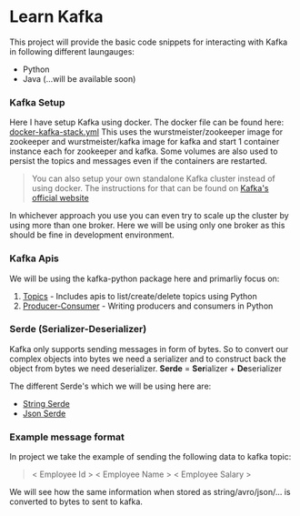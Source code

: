 # Learn Kafka

This project will provide the basic code snippets for interacting with Kafka in following different laungauges:
  - Python
  - Java (...will be available soon)

### Kafka Setup
Here I have setup Kafka using docker. The docker file can be found here: [docker-kafka-stack.yml](https://github.com/sannidhiteredesai/kafka/blob/master/kafka_and_python/docker_files/docker-kafka-stack.yml)
This uses the wurstmeister/zookeeper image for zookeeper and wurstmeister/kafka image for kafka and start 1 container instance each for zookeeper and kafka. Some volumes are also used to persist the topics and messages even if the containers are restarted.

> You can also setup your own standalone Kafka cluster instead of using docker. The instructions for that can be found on [Kafka's official website](https://kafka.apache.org/quickstart)

In whichever approach you use you can even try to scale up the cluster by using more than one broker. Here we will be using only one broker as this should be fine in development environment.


### Kafka Apis
We will be using the kafka-python package here and primarliy focus on:
1. [Topics](https://github.com/sannidhiteredesai/kafka/tree/master/kafka_and_python/topics) - Includes apis to list/create/delete topics using Python
2. [Producer-Consumer](https://github.com/sannidhiteredesai/kafka/tree/master/kafka_and_python/producer_consumer) - Writing producers and consumers in Python


### Serde (Serializer-Deserializer)
Kafka only supports sending messages in form of bytes. So to convert our complex objects into bytes we need a serializer and to construct back the object from bytes we need deserializer.
**Serde** = **Ser**ializer + **De**serializer

The different Serde's which we will be using here are:
  - [String Serde](https://github.com/sannidhiteredesai/kafka/tree/master/kafka_and_python/producer_consumer/serde/string_serde)
  - [Json Serde](https://github.com/sannidhiteredesai/kafka/tree/master/kafka_and_python/producer_consumer/serde/json_serde)

### Example message format
In project we take the example of sending the following data to kafka topic:
> < Employee Id > < Employee Name > < Employee Salary >

We will see how the same information when stored as string/avro/json/... is converted to bytes to sent to kafka.